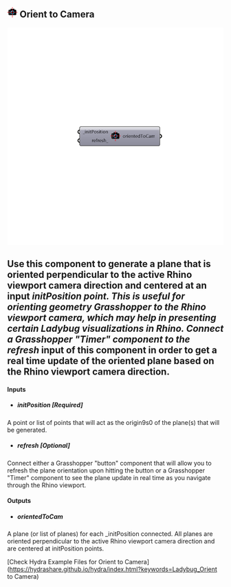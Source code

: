 ## ![](../../images/icons/Orient_to_Camera.png) Orient to Camera

![](../../images/components/Orient_to_Camera.png)

Use this component to generate a plane that is oriented perpendicular to the active Rhino viewport camera direction and centered at an input _initPosition point.
 This is useful for orienting geometry Grasshopper to the Rhino viewport camera, which may help in presenting certain Ladybug visualizations in Rhino.
 Connect a Grasshopper "Timer" component to the refresh_ input of this component in order to get a real time update of the oriented plane based on the Rhino viewport camera direction.
 -
 

#### Inputs
* ##### initPosition [Required]
A point or list of points that will act as the origin9s0 of the plane(s) that will be generated.
* ##### refresh [Optional]
Connect either a Grasshopper "button" component that will allow you to refresh the plane orientation upon hitting the button or a Grasshopper "Timer" component to see the plane update in real time as you navigate through the Rhino viewport.

#### Outputs
* ##### orientedToCam
A plane (or list of planes) for each _initPosition connected. All planes are oriented perpendicular to the active Rhino viewport camera direction and are centered at initPosition points.


[Check Hydra Example Files for Orient to Camera](https://hydrashare.github.io/hydra/index.html?keywords=Ladybug_Orient to Camera)